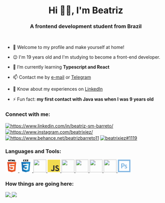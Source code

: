 <h1 align="center">Hi 👋🏻, I'm Beatriz</h1>
<h3 align="center">A frontend development student from Brazil</h3>


<br>

- 🤠 Welcome to my profile and make yourself at home! 

- 😉 I'm 19 years old and I'm studying to become a front-end developer.

- 🌱 I’m currently learning **Typescript and React**

- 📫 Contact me by [e-mail](mailto:bsmbarreto@gmail.com) or [Telegram](https://t.me/beatrixiez)

- 📄 Know about my experiences on [LinkedIn](https://www.linkedin.com/in/beatriz-sm-barreto/)

- ⚡ Fun fact: **my first contact with Java was when I was 9 years old**

<h3 align="left">Connect with me:</h3>
<p align="left">
<a href="https://linkedin.com/in/beatriz-sm-barreto/" target="blank"><img align="center" src="https://raw.githubusercontent.com/rahuldkjain/github-profile-readme-generator/master/src/images/icons/Social/linked-in-alt.svg" alt="https://www.linkedin.com/in/beatriz-sm-barreto/" height="30" width="40" /></a>
<a href="https://instagram.com/beatrixiez/" target="blank"><img align="center" src="https://raw.githubusercontent.com/rahuldkjain/github-profile-readme-generator/master/src/images/icons/Social/instagram.svg" alt="https://www.instagram.com/beatrixiez/" height="30" width="40" /></a>
<a href="https://www.behance.net/beatrizbarreto11" target="blank"><img align="center" src="https://raw.githubusercontent.com/rahuldkjain/github-profile-readme-generator/master/src/images/icons/Social/behance.svg" alt="https://www.behance.net/beatrizbarreto11" height="30" width="40" /></a>
<a href="https://discordapp.com/users/841405006330200147" target="blank"><img align="center" src="https://raw.githubusercontent.com/rahuldkjain/github-profile-readme-generator/master/src/images/icons/Social/discord.svg" alt="beatrixiez#1119" height="30" width="40" /></a>
</p>

<h3 align="left">Languages and Tools:</h3>
<p align="left">

  
<a alt="html5" href="https://www.w3.org/html/" target="_blank" rel="noreferrer"> <img src="https://raw.githubusercontent.com/devicons/devicon/master/icons/html5/html5-original-wordmark.svg" width="40" height="40"/> </a>
<a alt="css3" href="https://www.w3schools.com/css/" target="_blank" rel="noreferrer"> <img src="https://raw.githubusercontent.com/devicons/devicon/master/icons/css3/css3-original-wordmark.svg" width="40" height="40"/> </a>
<a alt="bootstrap" href="https://getbootstrap.com" target="_blank" rel="noreferrer"> <img src="https://getbootstrap.com.br/docs/4.1/assets/img/bootstrap-stack.png" width="40" height="40"/> </a>
<a alt="javascript" href="https://developer.mozilla.org/en-US/docs/Web/JavaScript" target="_blank" rel="noreferrer"> <img src="https://raw.githubusercontent.com/devicons/devicon/master/icons/javascript/javascript-original.svg" width="40" height="40"/> </a>
<a alt="git" href="https://git-scm.com/" target="_blank" rel="noreferrer"> <img src="https://www.vectorlogo.zone/logos/git-scm/git-scm-icon.svg" width="40" height="40"/> </a>
<a alt="nodejs" href="https://nodejs.org" target="_blank" rel="noreferrer"> <img src="https://cdn.iconscout.com/icon/free/png-256/node-js-1174925.png" width="40" height="40"/> </a> 
<a alt="figma" href="https://www.figma.com/" target="_blank" rel="noreferrer"> <img src="https://www.vectorlogo.zone/logos/figma/figma-icon.svg" width="40" height="40"/> </a> 
<a alt="xd" href="https://www.adobe.com/products/xd.html" target="_blank" rel="noreferrer"> <img src="https://cdn.worldvectorlogo.com/logos/adobe-xd.svg" width="40" height="40"/> </a> 
<a alt="photoshop" href="https://www.photoshop.com/en" target="_blank" rel="noreferrer"> <img src="https://raw.githubusercontent.com/devicons/devicon/master/icons/photoshop/photoshop-line.svg" width="40" height="40"/> </a> </p>

<h3 align="left">How things are going here:</h3>

<div>
  <a href="https://github.com/beatrixiez?tab=repositories">
  <img height="160em" src="https://github-readme-stats.vercel.app/api?username=beatrixiez&count_private=true&show_icons=true&theme=chartreuse-dark&include_all_commits"/>
  <img height="160em" src="https://github-readme-stats.vercel.app/api/top-langs/?username=beatrixiez&layout=compact&count_private=true&langs_count=8&theme=chartreuse-dark&title_color=ffffff&hide=html,solidity,python"/>
</div>
